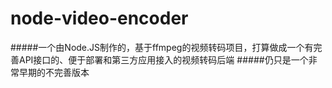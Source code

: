 # node-video-encoder
#####一个由Node.JS制作的，基于ffmpeg的视频转码项目，打算做成一个有完善API接口的、便于部署和第三方应用接入的视频转码后端
#####仍只是一个非常早期的不完善版本
